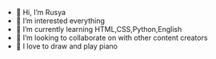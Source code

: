 - 👋 Hi, I’m Rusya
- 👀 I’m interested everything 
- 🌱 I’m currently learning HTML,CSS,Python,English 
- 💞️ I’m looking to collaborate on with other content creators
- 🎐 I love to draw and play piano


<!---
Akiri64/Akiri64 is a ✨ special ✨ repository because its `README.md` (this file) appears on your GitHub profile.
You can click the Preview link to take a look at your changes.
--->
